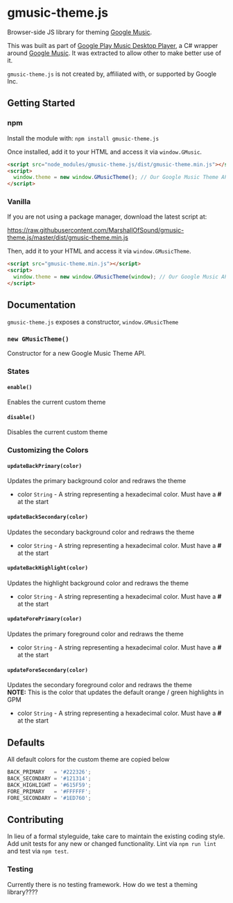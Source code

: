 # gmusic-theme.js

Browser-side JS library for theming [Google Music][].

[Google Music]: https://play.google.com/music/

This was built as part of [Google Play Music Desktop Player][], a C# wrapper around [Google Music][].  It was extracted to allow other to make better use of it.

`gmusic-theme.js` is not created by, affiliated with, or supported by Google Inc.

[Google Play Music Desktop Player]: https://github.com/twolfson/google-music-webkit

## Getting Started
### npm
Install the module with: `npm install gmusic-theme.js`

Once installed, add it to your HTML and access it via `window.GMusic`.

```html
<script src="node_modules/gmusic-theme.js/dist/gmusic-theme.min.js"></script>
<script>
  window.theme = new window.GMusicTheme(); // Our Google Music Theme API
</script>
```

### Vanilla
If you are not using a package manager, download the latest script at:

https://raw.githubusercontent.com/MarshallOfSound/gmusic-theme.js/master/dist/gmusic-theme.min.js

Then, add it to your HTML and access it via `window.GMusicTheme`.

```html
<script src="gmusic-theme.min.js"></script>
<script>
  window.theme = new window.GMusicTheme(window); // Our Google Music API
</script>
```

## Documentation
`gmusic-theme.js` exposes a constructor, `window.GMusicTheme`

### `new GMusicTheme()`
Constructor for a new Google Music Theme API.

### States

#### `enable()`
Enables the current custom theme

#### `disable()`
Disables the current custom theme

### Customizing the Colors

#### `updateBackPrimary(color)`
Updates the primary background color and redraws the theme

- color `String` - A string representing a hexadecimal color.  Must have a **#** at the start

#### `updateBackSecondary(color)`
Updates the secondary background color and redraws the theme

- color `String` - A string representing a hexadecimal color.  Must have a **#** at the start

#### `updateBackHighlight(color)`
Updates the highlight background color and redraws the theme

- color `String` - A string representing a hexadecimal color.  Must have a **#** at the start

#### `updateForePrimary(color)`
Updates the primary foreground color and redraws the theme

- color `String` - A string representing a hexadecimal color.  Must have a **#** at the start

#### `updateForeSecondary(color)`
Updates the secondary foreground color and redraws the theme  
**NOTE:** This is the color that updates the default orange / green highlights in GPM

- color `String` - A string representing a hexadecimal color.  Must have a **#** at the start

## Defaults
All default colors for the custom theme are copied below

```js
BACK_PRIMARY   = '#222326';
BACK_SECONDARY = '#121314';
BACK_HIGHLIGHT = '#615F59';
FORE_PRIMARY   = '#FFFFFF';
FORE_SECONDARY = '#1ED760';
```


## Contributing
In lieu of a formal styleguide, take care to maintain the existing coding style. Add unit tests for any new or changed functionality. Lint via `npm run lint` and test via `npm test`.

### Testing
Currently there is no testing framework.  How do we test a theming library????
